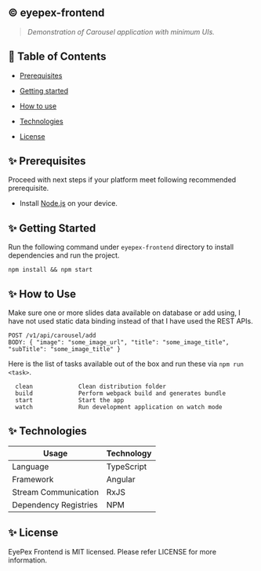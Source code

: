 ## :copyright: eyepex-frontend
> _Demonstration of Carousel application with minimum UIs._

## :book: Table of Contents
   <!-- START doctoc generated TOC please keep comment here to allow auto update -->
   <!-- DON'T EDIT THIS SECTION, INSTEAD RE-RUN doctoc TO UPDATE -->

- [Prerequisites](#sparkles-prerequisites)
- [Getting started](#sparkles-getting-started)
- [How to use](#sparkles-how-to-use)
- [Technologies](#sparkles-technologies)
- [License](#sparkles-license)

   <!-- END doctoc generated TOC please keep comment here to allow auto update -->

## :sparkles: Prerequisites

Proceed with next steps if your platform meet following recommended prerequisite.

- Install [Node.js](https://nodejs.org/en/) on your device.

## :sparkles: Getting Started
Run the following command under `eyepex-frontend` directory to install dependencies and run the project.
 ```
 npm install && npm start
 ```

## :sparkles: How to Use

Make sure one or more slides data available on database or add using, I have not used static data binding instead of that I have used the REST APIs.
 ```
POST /v1/api/carousel/add
BODY: { "image": "some_image_url", "title": "some_image_title", "subTitle": "some_image_title" }
 ```

Here is the list of tasks available out of the box and run these via `npm run <task>`.
 ```
   clean             Clean distribution folder
   build             Perform webpack build and generates bundle
   start             Start the app
   watch             Run development application on watch mode
 ```

## :sparkles: Technologies

Usage          	            | Technology
 --------------------------	| --------------------------
Language                    | TypeScript
Framework     	            | Angular
Stream Communication        | RxJS
Dependency Registries      	| NPM

## :sparkles: License

EyePex Frontend is MIT licensed. Please refer LICENSE for more information.
